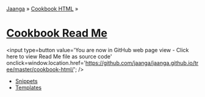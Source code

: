 [Jaanga]( http://jaanga.github.io ) &raquo; [Cookbook HTML]( http://jaanga.github.io/cookbook-html/  ) &raquo;

[Cookbook Read Me]( index.html )
====

<span style=display:none; >[You are now in GitHub source code view - Click here to view Read Me file as a web page]( http://jaanga.github.io/cookbook-html/index.html "View file as a web page." ) </span>
<input type=button value='You are now in GitHub web page view - Click here to view Read Me file as source code' onclick=window.location.href='https://github.com/jaanga/jaanga.github.io/tree/master/cookbook-html/'; />


* [Snippets]( http://jaanga.github.io/cookbook-html/snippets/ )  
* [Templates]( http://jaanga.github.io/cookbook-html/templates/  ) 